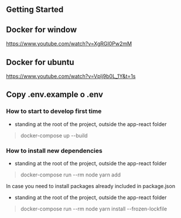 ## Getting Started
## Docker for window

https://www.youtube.com/watch?v=XgRGI0Pw2mM

## Docker for ubuntu 

https://www.youtube.com/watch?v=Vplj9b0L_1Y&t=1s

## Copy .env.example o .env

### How to start to develop first time

- standing at the root of the project, outside the app-react folder

> docker-compose up --build

### How to install new dependencies

- standing at the root of the project, outside the app-react folder
> docker-compose run --rm node yarn add <dependency>

In case you need to install packages already included in package.json

- standing at the root of the project, outside the app-react folder
> docker-compose run --rm node yarn install --frozen-lockfile
